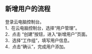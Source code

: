 ## 新增用户的流程
登录云电脑控制台。<br>
1．在云电脑控制台，选择“用户管理”。<br>
2．点击 “创建”按钮，进入“新增用户”页面。<br>
3．选择“工作组”，填写用户信息。<br>
4．点击“确认”，完成用户添加。<br>
